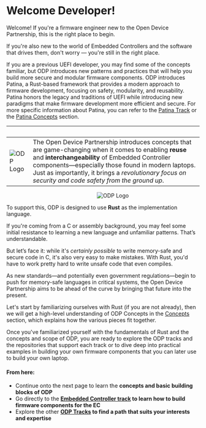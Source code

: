 # Welcome Developer!

Welcome! If you're a firmware engineer new to the Open Device Partnership, this is the right place to begin.

If you're also new to the world of Embedded Controllers and the software that drives them, don't worry — you're still in the right place.

If you are a previous UEFI developer, you may find some of the concepts familiar, but ODP introduces new patterns and practices that will help you build more secure and modular firmware components.  ODP introduces Patina, a Rust-based framework that provides a modern approach to firmware development, focusing on safety, modularity, and reusability.  Patina honors the legacy and traditions of UEFI while introducing new paradigms that make firmware development more efficient and secure. 
For more specific information about Patina, you can refer to the [Patina Track](../../tracks/patina/track_overview.md) or the [Patina Concepts](./intro/concepts/patina.md) section.


| &nbsp; | &nbsp;   
|---|---
| ![ODP Logo](./media/odp.png) | The Open Device Partnership introduces concepts that are game-changing when it comes to enabling **reuse** and **interchangeability** of Embedded Controller components—especially those found in modern laptops. Just as importantly, it brings a *revolutionary focus on security and code safety from the ground up*.

&nbsp;&nbsp;&nbsp;&nbsp;&nbsp;&nbsp;&nbsp;&nbsp;&nbsp;&nbsp;&nbsp;&nbsp;&nbsp;&nbsp;&nbsp;&nbsp;&nbsp;&nbsp;&nbsp;&nbsp;&nbsp;&nbsp;&nbsp;&nbsp;&nbsp;&nbsp;&nbsp;&nbsp;&nbsp;&nbsp;&nbsp;&nbsp;&nbsp;&nbsp;&nbsp;&nbsp;&nbsp;&nbsp;&nbsp;&nbsp;&nbsp;&nbsp;&nbsp;&nbsp;&nbsp;&nbsp;&nbsp;&nbsp;&nbsp;&nbsp;&nbsp;&nbsp;&nbsp;&nbsp;&nbsp;&nbsp;&nbsp;&nbsp;&nbsp;&nbsp;![ODP Logo](./media/rust_logo.png)

To support this, ODP is designed to use **Rust** as the implementation language.   

If you're coming from a C or assembly background, you may feel some initial resistance to learning a new language and unfamiliar patterns. That’s understandable. 

But let’s face it: while it's *certainly possible* to write memory-safe and secure code in C, it's also very easy to make mistakes. With Rust, you'd have to work pretty hard to write unsafe code that even compiles.

As new standards—and potentially even government regulations—begin to push for memory-safe languages in critical systems, the Open Device Partnership aims to be ahead of the curve by bringing that future into the present.

Let's start by familiarizing ourselves with Rust (if you are not already),
then we will get a high-level understanding of ODP Concepts in the [Concepts](./Concepts.md) section, which explains how the various pieces fit together.

Once you've familiarized yourself with the fundamentals of Rust and the concepts and scope of ODP, you are ready to explore the ODP tracks and the repositories that support each track or to dive deep into practical examples in building your own firmware components that you can later use to build your own laptop. 

#### From here:
- Continue onto the next page to learn the __concepts and basic building blocks of ODP__
- Go directly to the __[Embedded Controller track](../embedded_controller/track_overview.md) to learn how to build firmware components for the EC__
- Explore the other __[ODP Tracks](../tracks.md) to find a path that suits your interests and expertise__


 
